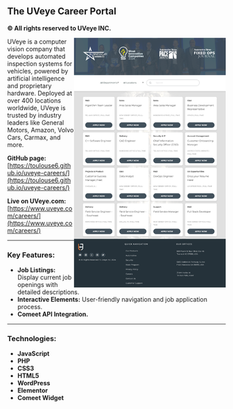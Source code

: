 ## The UVeye Career Portal
**© All rights reserved to UVeye INC.**

<img align="right" src="careers-main.png" alt="UVeye Careers" width="350">

UVeye is a computer vision company that develops automated inspection systems for vehicles, powered by artificial intelligence and proprietary hardware. Deployed at over 400 locations worldwide, UVeye is trusted by industry leaders like General Motors, Amazon, Volvo Cars, Carmax, and more.

**GitHub page:**  
[https://toulouse6.github.io/uveye-careers/](https://toulouse6.github.io/uveye-careers/)

**Live on UVeye.com:**  
[https://www.uveye.com/careers/](https://www.uveye.com/careers/)

---

### Key Features:

- **Job Listings:** Display current job openings with detailed descriptions.
- **Interactive Elements:** User-friendly navigation and job application process.
- **Comeet API Integration.**

---

### Technologies:

- **JavaScript**  
- **PHP**  
- **CSS3**  
- **HTML5**  
- **WordPress**  
- **Elementor**  
- **Comeet Widget**
